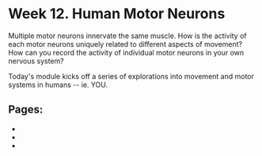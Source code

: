 # Week 12. Human Motor Neurons 

Multiple motor neurons innervate the same muscle. How is the activity of each motor neurons uniquely related to different aspects of movement? How can you record the activity of individual motor neurons in your own nervous system?

Today's module kicks off a series of explorations into movement and motor systems in humans -- ie. YOU. 

## Pages:
- [](../human-emg/Lab-Manual_human-emg.md)
- [](../human-emg/Data-Explorer_human-emg.ipynb)
- [](../human-emg/Responses_human-emg.ipynb)


